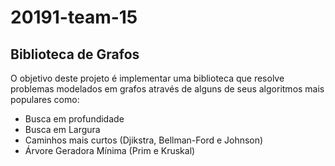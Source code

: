 # 20191-team-15

## Biblioteca de Grafos

  O objetivo deste projeto é implementar uma biblioteca que resolve problemas modelados em grafos através de alguns de seus algoritmos mais populares como:
*	Busca em profundidade
*	Busca em Largura
*	Caminhos mais curtos (Djikstra, Bellman-Ford e Johnson)
*	Árvore Geradora Mínima (Prim e Kruskal)

